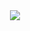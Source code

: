 <div id="header" align="center">
   <img src="https://giphy.com/gifs/pudgypenguins-pudgy-penguin-penguins-CuuSHzuc0O166MRfjt"><img/>
</div>
